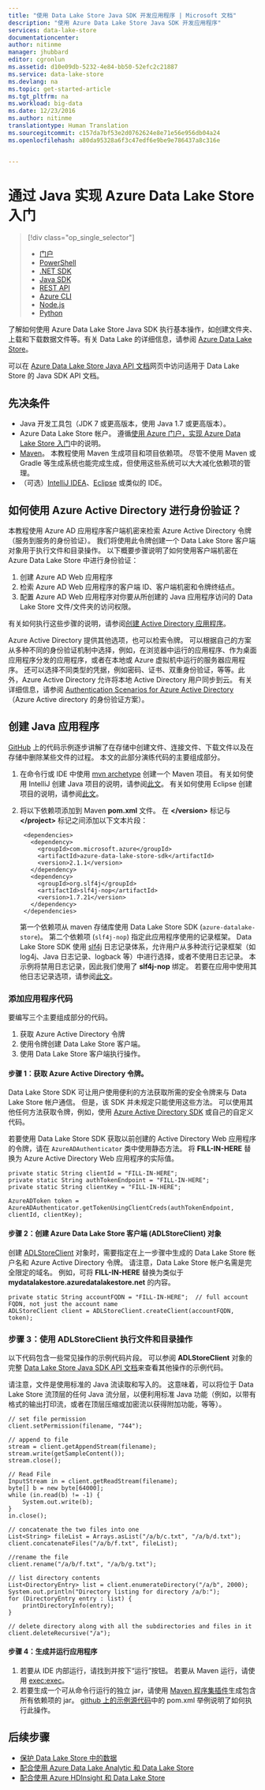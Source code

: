 ```yaml
---
title: "使用 Data Lake Store Java SDK 开发应用程序 | Microsoft 文档"
description: "使用 Azure Data Lake Store Java SDK 开发应用程序"
services: data-lake-store
documentationcenter: 
author: nitinme
manager: jhubbard
editor: cgronlun
ms.assetid: d10e09db-5232-4e84-bb50-52efc2c21887
ms.service: data-lake-store
ms.devlang: na
ms.topic: get-started-article
ms.tgt_pltfrm: na
ms.workload: big-data
ms.date: 12/23/2016
ms.author: nitinme
translationtype: Human Translation
ms.sourcegitcommit: c157da7bf53e2d0762624e8e71e56e956db04a24
ms.openlocfilehash: a80da95328a6f3c47edf6e9be9e786437a8c316e


---
```

# <a name="get-started-with-azure-data-lake-store-using-java"></a>通过 Java 实现 Azure Data Lake Store 入门
> [!div class="op_single_selector"]
> * [门户](data-lake-store-get-started-portal.md)
> * [PowerShell](data-lake-store-get-started-powershell.md)
> * [.NET SDK](data-lake-store-get-started-net-sdk.md)
> * [Java SDK](data-lake-store-get-started-java-sdk.md)
> * [REST API](data-lake-store-get-started-rest-api.md)
> * [Azure CLI](data-lake-store-get-started-cli.md)
> * [Node.js](data-lake-store-manage-use-nodejs.md)
> * [Python](data-lake-store-get-started-python.md)
>
> 

了解如何使用 Azure Data Lake Store Java SDK 执行基本操作，如创建文件夹、上载和下载数据文件等。有关 Data Lake 的详细信息，请参阅 [Azure Data Lake Store](data-lake-store-overview.md)。

可以在 [Azure Data Lake Store Java API 文档](https://azure.github.io/azure-data-lake-store-java/javadoc/)网页中访问适用于 Data Lake Store 的 Java SDK API 文档。

## <a name="prerequisites"></a>先决条件
* Java 开发工具包（JDK 7 或更高版本，使用 Java 1.7 或更高版本）。
* Azure Data Lake Store 帐户。 遵循[使用 Azure 门户，实现 Azure Data Lake Store 入门](data-lake-store-get-started-portal.md)中的说明。
* [Maven](https://maven.apache.org/install.html)。 本教程使用 Maven 生成项目和项目依赖项。 尽管不使用 Maven 或 Gradle 等生成系统也能完成生成，但使用这些系统可以大大减化依赖项的管理。
* （可选）[IntelliJ IDEA](https://www.jetbrains.com/idea/download/)、[Eclipse](https://www.eclipse.org/downloads/) 或类似的 IDE。

## <a name="how-do-i-authenticate-using-azure-active-directory"></a>如何使用 Azure Active Directory 进行身份验证？
本教程使用 Azure AD 应用程序客户端机密来检索 Azure Active Directory 令牌（服务到服务的身份验证）。 我们将使用此令牌创建一个 Data Lake Store 客户端对象用于执行文件和目录操作。 以下概要步骤说明了如何使用客户端机密在 Azure Data Lake Store 中进行身份验证：

1. 创建 Azure AD Web 应用程序
2. 检索 Azure AD Web 应用程序的客户端 ID、客户端机密和令牌终结点。
3. 配置 Azure AD Web 应用程序对你要从所创建的 Java 应用程序访问的 Data Lake Store 文件/文件夹的访问权限。

有关如何执行这些步骤的说明，请参阅[创建 Active Directory 应用程序](data-lake-store-authenticate-using-active-directory.md#create-an-active-directory-application)。

Azure Active Directory 提供其他选项，也可以检索令牌。 可以根据自己的方案从多种不同的身份验证机制中选择，例如，在浏览器中运行的应用程序、作为桌面应用程序分发的应用程序，或者在本地或 Azure 虚拟机中运行的服务器应用程序。 还可以选择不同类型的凭据，例如密码、证书、双重身份验证，等等。此外，Azure Active Directory 允许将本地 Active Directory 用户同步到云。 有关详细信息，请参阅 [Authentication Scenarios for Azure Active Directory](../active-directory/active-directory-authentication-scenarios.md)（Azure Active directory 的身份验证方案）。 

## <a name="create-a-java-application"></a>创建 Java 应用程序
[GitHub](https://azure.microsoft.com/documentation/samples/data-lake-store-java-upload-download-get-started/) 上的代码示例逐步讲解了在存储中创建文件、连接文件、下载文件以及在存储中删除某些文件的过程。 本文的此部分演练代码的主要组成部分。

1. 在命令行或 IDE 中使用 [mvn archetype](https://maven.apache.org/guides/getting-started/maven-in-five-minutes.html) 创建一个 Maven 项目。 有关如何使用 IntelliJ 创建 Java 项目的说明，请参阅[此文](https://www.jetbrains.com/help/idea/2016.1/creating-and-running-your-first-java-application.html)。 有关如何使用 Eclipse 创建项目的说明，请参阅[此文](http://help.eclipse.org/mars/index.jsp?topic=%2Forg.eclipse.jdt.doc.user%2FgettingStarted%2Fqs-3.htm)。 
2. 将以下依赖项添加到 Maven **pom.xml** 文件。 在 **\</version>** 标记与 **\</project>** 标记之间添加以下文本片段：
   
        <dependencies>
          <dependency>
            <groupId>com.microsoft.azure</groupId>
            <artifactId>azure-data-lake-store-sdk</artifactId>
            <version>2.1.1</version>
          </dependency>
          <dependency>
            <groupId>org.slf4j</groupId>
            <artifactId>slf4j-nop</artifactId>
            <version>1.7.21</version>
          </dependency>
        </dependencies>
   
    第一个依赖项从 maven 存储库使用 Data Lake Store SDK (`azure-datalake-store`)。 第二个依赖项 (`slf4j-nop`) 指定此应用程序使用的记录框架。 Data Lake Store SDK 使用 [slf4j](http://www.slf4j.org/) 日志记录体系，允许用户从多种流行记录框架（如 log4j、Java 日志记录、logback 等）中进行选择，或者不使用日志记录。 本示例将禁用日志记录，因此我们使用了 **slf4j-nop** 绑定。 若要在应用中使用其他日志记录选项，请参阅[此文](http://www.slf4j.org/manual.html#projectDep)。

### <a name="add-the-application-code"></a>添加应用程序代码
要编写三个主要组成部分的代码。

1. 获取 Azure Active Directory 令牌
2. 使用令牌创建 Data Lake Store 客户端。
3. 使用 Data Lake Store 客户端执行操作。

#### <a name="step-1-obtain-an-azure-active-directory-token"></a>步骤 1：获取 Azure Active Directory 令牌。
Data Lake Store SDK 可让用户使用便利的方法获取所需的安全令牌来与 Data Lake Store 帐户通信。 但是，该 SDK 并未规定只能使用这些方法。 可以使用其他任何方法获取令牌，例如，使用 [Azure Active Directory SDK](https://github.com/AzureAD/azure-activedirectory-library-for-java) 或自己的自定义代码。

若要使用 Data Lake Store SDK 获取以前创建的 Active Directory Web 应用程序的令牌，请在 `AzureADAuthenticator` 类中使用静态方法。 将 **FILL-IN-HERE** 替换为 Azure Active Directory Web 应用程序的实际值。

    private static String clientId = "FILL-IN-HERE";
    private static String authTokenEndpoint = "FILL-IN-HERE";
    private static String clientKey = "FILL-IN-HERE";

    AzureADToken token = AzureADAuthenticator.getTokenUsingClientCreds(authTokenEndpoint, clientId, clientKey);

#### <a name="step-2-create-an-azure-data-lake-store-client-adlstoreclient-object"></a>步骤 2：创建 Azure Data Lake Store 客户端 (ADLStoreClient) 对象
创建 [ADLStoreClient](https://azure.github.io/azure-data-lake-store-java/javadoc/) 对象时，需要指定在上一步骤中生成的 Data Lake Store 帐户名和 Azure Active Directory 令牌。 请注意，Data Lake Store 帐户名需是完全限定的域名。 例如，可将 **FILL-IN-HERE** 替换为类似于 **mydatalakestore.azuredatalakestore.net** 的内容。

    private static String accountFQDN = "FILL-IN-HERE";  // full account FQDN, not just the account name
    ADLStoreClient client = ADLStoreClient.createClient(accountFQDN, token);

### <a name="step-3-use-the-adlstoreclient-to-perform-file-and-directory-operations"></a>步骤 3：使用 ADLStoreClient 执行文件和目录操作
以下代码包含一些常见操作的示例代码片段。 可以参阅 **ADLStoreClient** 对象的完整 [Data Lake Store Java SDK API 文档](https://azure.github.io/azure-data-lake-store-java/javadoc/)来查看其他操作的示例代码。

请注意，文件是使用标准的 Java 流读取和写入的。 这意味着，可以将位于 Data Lake Store 流顶层的任何 Java 流分层，以便利用标准 Java 功能（例如，以带有格式的输出打印流，或者在顶层压缩或加密流以获得附加功能，等等）。

    // set file permission
    client.setPermission(filename, "744");

    // append to file
    stream = client.getAppendStream(filename);
    stream.write(getSampleContent());
    stream.close();

    // Read File
    InputStream in = client.getReadStream(filename);
    byte[] b = new byte[64000];
    while (in.read(b) != -1) {
        System.out.write(b);
    }
    in.close();

    // concatenate the two files into one
    List<String> fileList = Arrays.asList("/a/b/c.txt", "/a/b/d.txt");
    client.concatenateFiles("/a/b/f.txt", fileList);

    //rename the file
    client.rename("/a/b/f.txt", "/a/b/g.txt");

    // list directory contents
    List<DirectoryEntry> list = client.enumerateDirectory("/a/b", 2000);
    System.out.println("Directory listing for directory /a/b:");
    for (DirectoryEntry entry : list) {
        printDirectoryInfo(entry);
    }

    // delete directory along with all the subdirectories and files in it
    client.deleteRecursive("/a");

#### <a name="step-4-build-and-run-the-application"></a>步骤 4：生成并运行应用程序
1. 若要从 IDE 内部运行，请找到并按下“运行”按钮。 若要从 Maven 运行，请使用 [exec:exec](http://www.mojohaus.org/exec-maven-plugin/exec-mojo.html)。
2. 若要生成一个可从命令行运行的独立 jar，请使用 [Maven 程序集插件](http://maven.apache.org/plugins/maven-assembly-plugin/usage.html)生成包含所有依赖项的 jar。 [github 上的示例源代码](https://github.com/Azure-Samples/data-lake-store-java-upload-download-get-started/blob/master/pom.xml)中的 pom.xml 举例说明了如何执行此操作。

## <a name="next-steps"></a>后续步骤
* [保护 Data Lake Store 中的数据](data-lake-store-secure-data.md)
* [配合使用 Azure Data Lake Analytic 和 Data Lake Store](../data-lake-analytics/data-lake-analytics-get-started-portal.md)
* [配合使用 Azure HDInsight 和 Data Lake Store](data-lake-store-hdinsight-hadoop-use-portal.md)




<!--HONumber=Nov16_HO4-->


